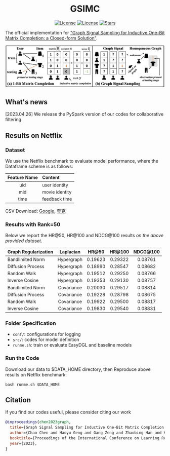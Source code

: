 <h1 align="center"><b>GSIMC</b></h1>
<p align="center">
    <a href="https://openreview.net/forum?id=G_HSyfLk0m"> <img alt="License" src="https://img.shields.io/static/v1?label=Pub&message=ICLR%2723&color=blue"></a>
    <a href="https://github.com/cchao0116/GSIMC-ICLR2023/blob/main/LICENSE"> <img alt="License" src="https://img.shields.io/github/license/cchao0116/EasyDGL?color=green"></a>
    <a href="https://github.com/cchao0116/GSIMC-ICLR2023/stargazers"><img src="https://img.shields.io/github/stars/cchao0116/GSIMC-ICLR2023?color=yellow&label=Star" alt="Stars"></a>
</p>

The official implementation for
["Graph Signal Sampling for Inductive One-Bit Matrix Completion: a Closed-form Solution"](https://openreview.net/forum?id=G_HSyfLk0m).

<div align=center>
    <img src="docs/overview.png"/>
</div>

## What's news

[2023.04.26] We release the PySpark version of our codes for collaborative filtering.


## Results on Netflix
### Dataset

We use the Netflix benchmark to evaluate model performance, where the Dataframe scheme is as follows:

| Feature Name | Content        |
|:------------:|:---------------|
|     uid      | user identity  |
|     mid      | movie identity |
|     time     | feedback time  |

CSV Download:
[Google](https://drive.google.com/file/d/1ZIZ613YNKe1HxL23VamWuG_bf3x6qa9u/view?usp=share_link),
[夸克](https://pan.quark.cn/s/4f33de48bf2a)

### Results with Rank=50

Below we report the HR@50, HR@100 and NDCG@100 results *on the above provided dataset*.

| Graph Regularization | Laplacian  |  HR@50  | HR@100  | NDCG@100 |
|:---------------------|:----------:|:-------:|:-------:|:--------:|
| Bandlimited Norm     | Hypergraph | 0.19623 | 0.29322 | 0.08761  |
| Diffusion Process    | Hypergraph | 0.18990 | 0.28547 | 0.08682  | 
| Random Walk          | Hypergraph | 0.19512 | 0.29250 | 0.08766  | 
| Inverse Cosine       | Hypergraph | 0.19353 | 0.29130 | 0.08757  | 
| Bandlimited Norm     | Covariance | 0.20030 | 0.29517 | 0.08814  |
| Diffusion Process    | Covariance | 0.19228 | 0.28798 | 0.08675  | 
| Random Walk          | Covariance | 0.19922 | 0.29500 | 0.08817  | 
| Inverse Cosine       | Covariance | 0.19830 | 0.29540 | 0.08831  | 

### Folder Specification

- ```conf/```: configurations for logging
- ```src/```: codes for model definition
- ```runme.sh```: train or evaluate EasyDGL and baseline models

### Run the Code

Download our data to $DATA_HOME directory,
then Reproduce above results on Netflix benchmark:

``` 
bash runme.sh $DATA_HOME
```

## Citation

If you find our codes useful, please consider citing our work

```bibtex
@inproceedings{chen2023graph,
  title={Graph Signal Sampling for Inductive One-Bit Matrix Completion: a Closed-form Solution},
  author={Chao Chen and Haoyu Geng and Gang Zeng and Zhaobing Han and Hua Chai and Xiaokang Yang and Junchi Yan},
  booktitle={Proceedings of the International Conference on Learning Representations (ICLR'23)},
  year={2023},
}
```